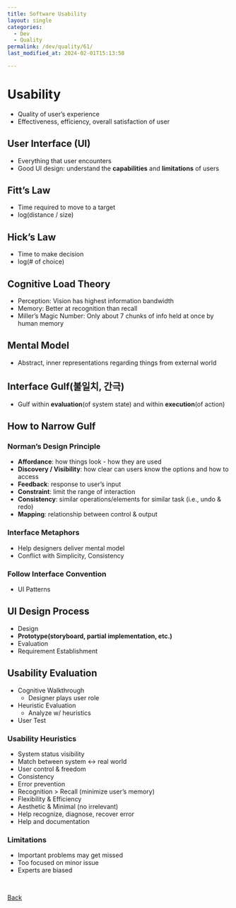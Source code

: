 ```yaml
---
title: Software Usability
layout: single
categories:
  - Dev
  - Quality
permalink: /dev/quality/61/
last_modified_at: 2024-02-01T15:13:58

---
```


# Usability

- Quality of user’s experience
- Effectiveness, efficiency, overall satisfaction of user

## User Interface (UI)

- Everything that user encounters
- Good UI design: understand the **capabilities** and **limitations** of users

## Fitt’s Law

- Time required to move to a target
- log(distance / size)

## Hick’s Law

- Time to make decision
- log(# of choice)

## Cognitive Load Theory

- Perception: Vision has highest information bandwidth
- Memory: Better at recognition than recall
- Miller’s Magic Number: Only about 7 chunks of info held at once by human memory

## Mental Model

- Abstract, inner representations regarding things from external world

## Interface Gulf(불일치, 간극)

- Gulf within **evaluation**(of system state) and within **execution**(of action)

## How to Narrow Gulf

### Norman’s Design Principle

- **Affordance**: how things look - how they are used
- **Discovery / Visibility**: how clear can users know the options and how to access
- **Feedback**: response to user’s input
- **Constraint**: limit the range of interaction
- **Consistency**: similar operations/elements for similar task (i.e., undo & redo)
- **Mapping**: relationship between control & output

### Interface Metaphors

- Help designers deliver mental model
- Conflict with Simplicity, Consistency

### Follow Interface Convention

- UI Patterns

## UI Design Process

- Design
- **Prototype(storyboard, partial implementation, etc.)**
- Evaluation
- Requirement Establishment

## Usability Evaluation

- Cognitive Walkthrough
    - Designer plays user role
- Heuristic Evaluation
    - Analyze w/ heuristics
- User Test

### Usability Heuristics

- System status visibility
- Match between system ↔ real world
- User control & freedom
- Consistency
- Error prevention
- Recognition > Recall (minimize user’s memory)
- Flexibility & Efficiency
- Aesthetic & Minimal (no irrelevant)
- Help recognize, diagnose, recover error
- Help and documentation

### Limitations

- Important problems may get missed
- Too focused on minor issue
- Experts are biased

<br>

[Back](/dev/quality/)
